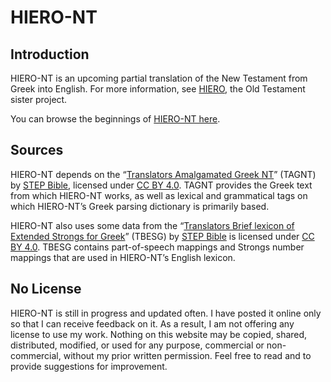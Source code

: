 # HIERO-NT

## Introduction
HIERO-NT is an upcoming partial translation of the New Testament from Greek into English. For more information, see [HIERO](http://gfassero.github.io/HIERO/), the Old Testament sister project.

You can browse the beginnings of [HIERO-NT here](http://gfassero.github.io/HIERO-NT/read/).

## Sources
HIERO-NT depends on the “[Translators Amalgamated Greek NT](http://github.com/STEPBible/STEPBible-Data/tree/master/Translators%20Amalgamated%20OT%2BNT)” (TAGNT) by [STEP Bible](http://www.stepbible.org/), licensed under [CC BY 4.0](http://creativecommons.org/licenses/by/4.0/). TAGNT provides the Greek text from which HIERO-NT works, as well as lexical and grammatical tags on which HIERO-NT’s Greek parsing dictionary is primarily based.

HIERO-NT also uses some data from the “[Translators Brief lexicon of Extended Strongs for Greek](http://github.com/STEPBible/STEPBible-Data/blob/master/Lexicons/TBESG%20-%20Translators%20Brief%20lexicon%20of%20Extended%20Strongs%20for%20Greek%20-%20STEPBible.org%20CC%20BY.txt)” (TBESG) by [STEP Bible](http://www.stepbible.org/) is licensed under [CC BY 4.0](http://creativecommons.org/licenses/by/4.0/). TBESG contains part-of-speech mappings and Strongs number mappings that are used in HIERO-NT’s English lexicon.


## No License
HIERO-NT is still in progress and updated often. I have posted it online only so that I can receive feedback on it. As a result, I am not offering any license to use my work. Nothing on this website may be copied, shared, distributed, modified, or used for any purpose, commercial or non-commercial, without my prior written permission. Feel free to read and to provide suggestions for improvement.
